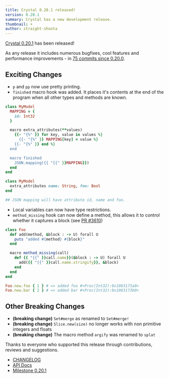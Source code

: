 ```yaml
---
title: Crystal 0.20.1 released!
version: 0.20.1
summary: Crystal has a new development release.
thumbnail: +
author: straight-shoota
---
```


[Crystal 0.20.1](https://github.com/crystal-lang/crystal/releases/tag/0.20.1) has been released!

As any release it includes numerous bugfixes, cool features and performance improvements - in [75 commits since 0.20.0](https://github.com/crystal-lang/crystal/compare/0.20.0...0.20.1).

## Exciting Changes

- `p` and `pp` now use pretty printing.
- `finished` macro hook was added. It places it's contents at the end of the program when all other types and methods are known.

```ruby
class MyModel
  MAPPING = {
    id: Int32
  }

  macro extra_attributes(**values)
    {{- "{%" }} for key, value in values %}
      {{- "{%" }} MAPPING[key] = value %}
    {{- "{%" }} end %}
  end

  macro finished
    JSON.mapping({{ "{{" }}MAPPING}})
  end
end

class MyModel
  extra_attributes name: String, foo: Bool
end

## JSON mapping will have attribute id, name and foo.
```

- Local variables can now have type restrictions.
- `method_missing` hook can now define a method, this allows it to control whether it captures a block (see [PR #3610](https://github.com/crystal-lang/crystal/pull/3610))

```ruby
class Foo
  def add(method, &block : -> U) forall U
    puts "added #{method} #{block}"
  end

  macro method_missing(call)
    def {{ "{{" }}call.name}}(&block : -> U) forall U
      add({{ "{{" }}call.name.stringify}}, &block)
    end
  end
end

Foo.new.foo { 1 } # => added foo #<Proc(Int32):0x1063173a0>
Foo.new.bar { 2 } # => added bar #<Proc(Int32):0x1063173b0>
```

## Other Breaking Changes

- **(breaking change)** `Set#merge` as renamed to `Set#merge!`
- **(breaking change)** `Slice.new(size)` no longer works with non primitive integers and floats
- **(breaking change)** The macro method `argify` was renamed to `splat`

Thanks to everyone who supported this release through contributions, reviews and suggestions.

- [CHANGELOG](https://github.com/crystal-lang/crystal/releases/tag/0.20.1)
- [API Docs](https://crystal-lang.org/api/0.20.1)
- [Milestone 0.20.1](https://github.com/crystal-lang/crystal/issues?q=milestone%3A0.20.1)
